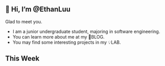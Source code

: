 ## 👋 Hi, I’m @EthanLuu

Glad to meet you.

- I am a junior undergraduate student, majoring in software engineering.
- You can learn more about me at my 📝BLOG.
- You may find some interesting projects in my 💡LAB.

## This Week
<!--START_SECTION:waka-->
<!--END_SECTION:waka-->
